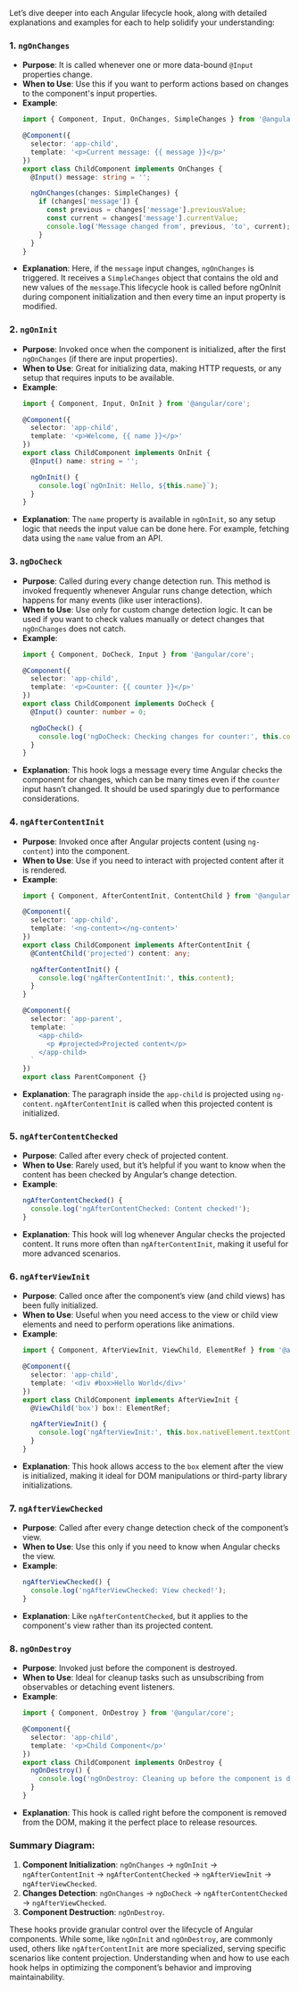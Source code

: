Let’s dive deeper into each Angular lifecycle hook, along with detailed explanations and examples for each to help solidify your understanding:

### 1. **`ngOnChanges`**
   - **Purpose**: It is called whenever one or more data-bound `@Input` properties change.
   - **When to Use**: Use this if you want to perform actions based on changes to the component's input properties.
   - **Example**:
     ```typescript
     import { Component, Input, OnChanges, SimpleChanges } from '@angular/core';

     @Component({
       selector: 'app-child',
       template: '<p>Current message: {{ message }}</p>'
     })
     export class ChildComponent implements OnChanges {
       @Input() message: string = '';

       ngOnChanges(changes: SimpleChanges) {
         if (changes['message']) {
           const previous = changes['message'].previousValue;
           const current = changes['message'].currentValue;
           console.log('Message changed from', previous, 'to', current);
         }
       }
     }
     ```
   - **Explanation**: Here, if the `message` input changes, `ngOnChanges` is triggered. It receives a `SimpleChanges` object that contains the old and new values of the `message`.This lifecycle hook is called before ngOnInit during component initialization and then every time an input property is modified.

### 2. **`ngOnInit`**
   - **Purpose**: Invoked once when the component is initialized, after the first `ngOnChanges` (if there are input properties).
   - **When to Use**: Great for initializing data, making HTTP requests, or any setup that requires inputs to be available.
   - **Example**:
     ```typescript
     import { Component, Input, OnInit } from '@angular/core';

     @Component({
       selector: 'app-child',
       template: '<p>Welcome, {{ name }}</p>'
     })
     export class ChildComponent implements OnInit {
       @Input() name: string = '';

       ngOnInit() {
         console.log(`ngOnInit: Hello, ${this.name}`);
       }
     }
     ```
   - **Explanation**: The `name` property is available in `ngOnInit`, so any setup logic that needs the input value can be done here. For example, fetching data using the `name` value from an API.

### 3. **`ngDoCheck`**
   - **Purpose**: Called during every change detection run. This method is invoked frequently whenever Angular runs change detection, which happens for many events (like user interactions).
   - **When to Use**: Use only for custom change detection logic. It can be used if you want to check values manually or detect changes that `ngOnChanges` does not catch.
   - **Example**:
     ```typescript
     import { Component, DoCheck, Input } from '@angular/core';

     @Component({
       selector: 'app-child',
       template: '<p>Counter: {{ counter }}</p>'
     })
     export class ChildComponent implements DoCheck {
       @Input() counter: number = 0;

       ngDoCheck() {
         console.log('ngDoCheck: Checking changes for counter:', this.counter);
       }
     }
     ```
   - **Explanation**: This hook logs a message every time Angular checks the component for changes, which can be many times even if the `counter` input hasn’t changed. It should be used sparingly due to performance considerations.

### 4. **`ngAfterContentInit`**
   - **Purpose**: Invoked once after Angular projects content (using `ng-content`) into the component.
   - **When to Use**: Use if you need to interact with projected content after it is rendered.
   - **Example**:
     ```typescript
     import { Component, AfterContentInit, ContentChild } from '@angular/core';

     @Component({
       selector: 'app-child',
       template: '<ng-content></ng-content>'
     })
     export class ChildComponent implements AfterContentInit {
       @ContentChild('projected') content: any;

       ngAfterContentInit() {
         console.log('ngAfterContentInit:', this.content);
       }
     }

     @Component({
       selector: 'app-parent',
       template: `
         <app-child>
           <p #projected>Projected content</p>
         </app-child>
       `
     })
     export class ParentComponent {}
     ```
   - **Explanation**: The paragraph inside the `app-child` is projected using `ng-content`. `ngAfterContentInit` is called when this projected content is initialized.

### 5. **`ngAfterContentChecked`**
   - **Purpose**: Called after every check of projected content.
   - **When to Use**: Rarely used, but it’s helpful if you want to know when the content has been checked by Angular’s change detection.
   - **Example**:
     ```typescript
     ngAfterContentChecked() {
       console.log('ngAfterContentChecked: Content checked!');
     }
     ```
   - **Explanation**: This hook will log whenever Angular checks the projected content. It runs more often than `ngAfterContentInit`, making it useful for more advanced scenarios.

### 6. **`ngAfterViewInit`**
   - **Purpose**: Called once after the component’s view (and child views) has been fully initialized.
   - **When to Use**: Useful when you need access to the view or child view elements and need to perform operations like animations.
   - **Example**:
     ```typescript
     import { Component, AfterViewInit, ViewChild, ElementRef } from '@angular/core';

     @Component({
       selector: 'app-child',
       template: '<div #box>Hello World</div>'
     })
     export class ChildComponent implements AfterViewInit {
       @ViewChild('box') box!: ElementRef;

       ngAfterViewInit() {
         console.log('ngAfterViewInit:', this.box.nativeElement.textContent);
       }
     }
     ```
   - **Explanation**: This hook allows access to the `box` element after the view is initialized, making it ideal for DOM manipulations or third-party library initializations.

### 7. **`ngAfterViewChecked`**
   - **Purpose**: Called after every change detection check of the component’s view.
   - **When to Use**: Use this only if you need to know when Angular checks the view.
   - **Example**:
     ```typescript
     ngAfterViewChecked() {
       console.log('ngAfterViewChecked: View checked!');
     }
     ```
   - **Explanation**: Like `ngAfterContentChecked`, but it applies to the component's view rather than its projected content.

### 8. **`ngOnDestroy`**
   - **Purpose**: Invoked just before the component is destroyed.
   - **When to Use**: Ideal for cleanup tasks such as unsubscribing from observables or detaching event listeners.
   - **Example**:
     ```typescript
     import { Component, OnDestroy } from '@angular/core';

     @Component({
       selector: 'app-child',
       template: '<p>Child Component</p>'
     })
     export class ChildComponent implements OnDestroy {
       ngOnDestroy() {
         console.log('ngOnDestroy: Cleaning up before the component is destroyed.');
       }
     }
     ```
   - **Explanation**: This hook is called right before the component is removed from the DOM, making it the perfect place to release resources.

### Summary Diagram:
1. **Component Initialization**: `ngOnChanges` → `ngOnInit` → `ngAfterContentInit` → `ngAfterContentChecked` → `ngAfterViewInit` → `ngAfterViewChecked`.
2. **Changes Detection**: `ngOnChanges` → `ngDoCheck` → `ngAfterContentChecked` → `ngAfterViewChecked`.
3. **Component Destruction**: `ngOnDestroy`.

These hooks provide granular control over the lifecycle of Angular components. While some, like `ngOnInit` and `ngOnDestroy`, are commonly used, others like `ngAfterContentInit` are more specialized, serving specific scenarios like content projection. Understanding when and how to use each hook helps in optimizing the component’s behavior and improving maintainability.
